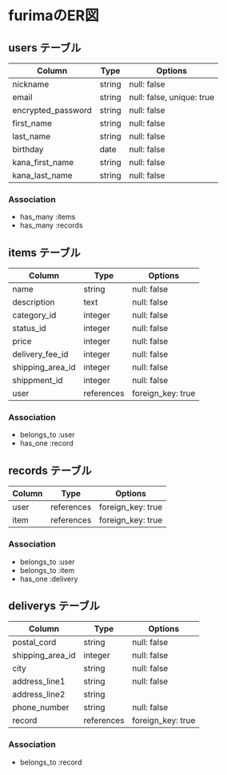 # furimaのER図

## users テーブル
| Column             | Type    | Options                   |
| ------------------ | ------- | ------------------------- |
| nickname           | string  | null: false               |
| email              | string  | null: false, unique: true |
| encrypted_password | string  | null: false               |
| first_name         | string  | null: false               |
| last_name          | string  | null: false               |
| birthday           | date    | null: false               |
| kana_first_name    | string  | null: false               |
| kana_last_name     | string  | null: false               |

### Association

- has_many :items
- has_many :records

## items テーブル
| Column           | Type       | Options           |
| ---------------- | ---------- | ----------------- |
| name             | string     | null: false       |
| description      | text       | null: false       |
| category_id      | integer    | null: false       |
| status_id        | integer    | null: false       |
| price            | integer    | null: false       |
| delivery_fee_id  | integer    | null: false       |
| shipping_area_id | integer    | null: false       |
| shippment_id     | integer    | null: false       |
| user             | references | foreign_key: true |

### Association

- belongs_to :user
- has_one :record

## records テーブル
| Column   | Type       | Options           |
| -------- | ---------- | ----------------- |
| user     | references | foreign_key: true |
| item     | references | foreign_key: true |

### Association

- belongs_to :user
- belongs_to :item
- has_one :delivery

## deliverys テーブル
| Column           | Type       | Options           |
| ---------------- | ---------- | ----------------- |
| postal_cord      | string     | null: false       |
| shipping_area_id | integer    | null: false       |
| city             | string     | null: false       |
| address_line1    | string     | null: false       |
| address_line2    | string     |                   |
| phone_number     | string     | null: false       |
| record           | references | foreign_key: true |

### Association

- belongs_to :record

